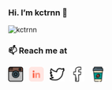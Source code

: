 ### Hi. I’m kctrnn 👋
![kctrnn](https://res.cloudinary.com/hanhiu/image/upload/v1601802422/kctrnn/traf-sL7w1eUfHJQ-unsplash_g5cwun.jpg)
### 📫 Reach me at
<a href="https://www.instagram.com/kctrnn"><img height="30" src="https://raw.githubusercontent.com/kctrnn/kctrnn/main/instagram.svg"></a>&nbsp;&nbsp;
<a href="#"><img height="30" src="https://raw.githubusercontent.com/kctrnn/kctrnn/main/linkedin.svg"></a>&nbsp;&nbsp;
<a href="#"><img height="30" src="https://raw.githubusercontent.com/kctrnn/kctrnn/main/twitter.svg"></a>&nbsp;&nbsp;
<a href="https://www.facebook.com/kctrnn"><img height="30" src="https://raw.githubusercontent.com/kctrnn/kctrnn/main/facebook.svg"></a>&nbsp;&nbsp;
<a href="#"><img height="30" src="https://raw.githubusercontent.com/kctrnn/kctrnn/main/coffee-cup.svg"></a>&nbsp;&nbsp;
<!--
Here are some ideas to get you started:
- 🔭 I’m currently working on ...
- 🌱 I’m currently learning ...
- 👯 I’m looking to collaborate on ...
- 🤔 I’m looking for help with ...
- 💬 Ask me about ...
- 📫 How to reach me: ...
- 😄 Pronouns: ...
- ⚡ Fun fact: ...
-->
